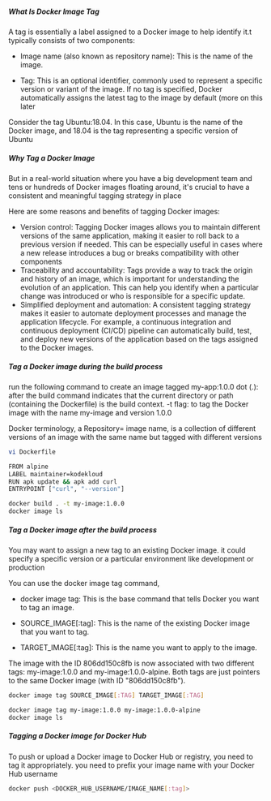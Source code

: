 ##### What Is Docker Image Tag
A tag is essentially a label assigned to a Docker image to help identify it.t typically consists of two components:

- Image name (also known as repository name): This is the name of the image.
  
- Tag: This is an optional identifier, commonly used to represent a specific version or variant of the image. If no tag is specified, Docker automatically assigns the latest tag to the image by default (more on this later

Consider the tag Ubuntu:18.04. In this case, Ubuntu is the name of the Docker image, and 18.04 is the tag representing a specific version of Ubuntu

##### Why Tag a Docker Image
But in a real-world situation where you have a big development team and tens or hundreds of Docker images floating around, it's crucial to have a consistent and meaningful tagging strategy in place

Here are some reasons and benefits of tagging Docker images:

- Version control: Tagging Docker images allows you to maintain different versions of the same application, making it easier to roll back to a previous version if needed. This can be especially useful in cases where a new release introduces a bug or breaks compatibility with other components
- Traceability and accountability: Tags provide a way to track the origin and history of an image, which is important for understanding the evolution of an application. This can help you identify when a particular change was introduced or who is responsible for a specific update.
- Simplified deployment and automation: A consistent tagging strategy makes it easier to automate deployment processes and manage the application lifecycle. For example, a continuous integration and continuous deployment (CI/CD) pipeline can automatically build, test, and deploy new versions of the application based on the tags assigned to the Docker images.

##### Tag a Docker image during the build process
run the following command to create an image tagged my-app:1.0.0
dot (.): after the build command indicates that the current directory or path (containing the Dockerfile) is the build context.
-t flag:  to tag the Docker image with the name my-image and version 1.0.0

Docker terminology, a Repository= image name, is a collection of different versions of an image with the same name but tagged with different versions
``````sh
vi Dockerfile

FROM alpine
LABEL maintainer=kodekloud
RUN apk update && apk add curl
ENTRYPOINT ["curl", "--version"]

docker build . -t my-image:1.0.0
docker image ls

``````
##### Tag a Docker image after the build process
 You may want to assign a new tag to an existing Docker image. it could specify a specific version or a particular environment like development or production
 
 You can use the docker image tag command,
- docker image tag: This is the base command that tells Docker you want to tag an image.
  
- SOURCE_IMAGE[:tag]: This is the name of the existing Docker image that you want to tag.
  
- TARGET_IMAGE[:tag]: This is the name you want to apply to the image.

The image with the ID 806dd150c8fb is now associated with two different tags: my-image:1.0.0 and my-image:1.0.0-alpine.
Both tags are just pointers to the same Docker image (with ID "806dd150c8fb").

``````sh
docker image tag SOURCE_IMAGE[:TAG] TARGET_IMAGE[:TAG]

docker image tag my-image:1.0.0 my-image:1.0.0-alpine
docker image ls

``````
##### Tagging a Docker image for Docker Hub
To push or upload a Docker image to Docker Hub or registry, you need to tag it appropriately.
you need to prefix your image name with your Docker Hub username
``````sh
docker push <DOCKER_HUB_USERNAME/IMAGE_NAME[:tag]>

``````
